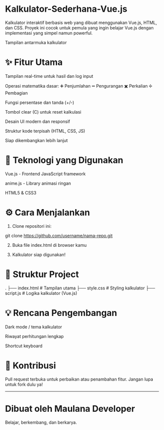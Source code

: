 # Kalkulator-Sederhana-Vue.js

Kalkulator interaktif berbasis web yang dibuat menggunakan Vue.js, HTML, dan CSS. Proyek ini cocok untuk pemula yang ingin belajar Vue.js dengan implementasi yang simpel namun powerful.


Tampilan antarmuka kalkulator

# ✨ Fitur Utama

Tampilan real-time untuk hasil dan log input

Operasi matematika dasar:
➕ Penjumlahan
➖ Pengurangan
✖️ Perkalian
➗ Pembagian

Fungsi persentase dan tanda (+/-)

Tombol clear (C) untuk reset kalkulasi

Desain UI modern dan responsif

Struktur kode terpisah (HTML, CSS, JS)

Siap dikembangkan lebih lanjut


# 🧠 Teknologi yang Digunakan

Vue.js - Frontend JavaScript framework

anime.js - Library animasi ringan

HTML5 & CSS3


# ⚙️ Cara Menjalankan

1. Clone repositori ini:

git clone https://github.com/username/nama-repo.git


2. Buka file index.html di browser kamu


3. Kalkulator siap digunakan!



# 📁 Struktur Project



.
├── index.html       # Tampilan utama
├── style.css        # Styling kalkulator
├── script.js        # Logika kalkulator (Vue.js)



# 💡 Rencana Pengembangan

Dark mode / tema kalkulator

Riwayat perhitungan lengkap

Shortcut keyboard


# 🙌 Kontribusi

Pull request terbuka untuk perbaikan atau penambahan fitur. Jangan lupa untuk fork dulu ya!


---

# Dibuat oleh Maulana Developer
Belajar, berkembang, dan berkarya.

